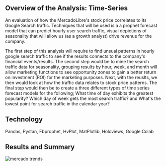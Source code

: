 ## Overview of the Analysis: Time-Series
An evaluation of how the MercadoLibre's stock price correlates to its Google Search traffic. Techniques that will be used is a a prophet forecast model that can predict hourly user search traffic, visual depictions of seasonality that will allow us (as a growth analyst) drive revenue for the company.



The first step of this analysis will require to find unsual patterns in hourly google search traffic to see if the results connects to the company's financial events/results. The second step would be to mine the search traffic data for seasonality, grouping results by hour, week, and month will allow marketing functions to see opportunity zones to gain a better return on investment (ROI) for the marketing purposes. Next, with the reuslts, we then would look at how the traffic data relates to stock price patterns. The final step would then be to create a three different types of time series forecast models for the following; What time of day exhibits the greatest popularity? Which day of week  gets the most search traffic? and What's the lowest point for search traffic in the calendar year?



## Technology 
Pandas, Pystan, Fbprophet, HvPlot, MatPlotlib, Holoviews, Google Colab


## Results and Summary

![mercado trends](https://user-images.githubusercontent.com/109967916/199296382-843a77e8-b32f-4bb7-9e99-d09199b7fadd.png)
